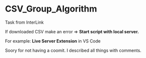 # CSV_Group_Algorithm
Task from InterLink

If downloaded CSV make an error => **Start script with local server.**

For example: **Live Server Extension** in VS Code

Soory for not having a coomit. I described all things with comments.
